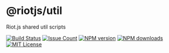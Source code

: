 # @riotjs/util

Riot.js shared util scripts

[![Build Status][ci-image]][ci-url]
[![Issue Count][codeclimate-image]][codeclimate-url]
[![NPM version][npm-version-image]][npm-url]
[![NPM downloads][npm-downloads-image]][npm-url]
[![MIT License][license-image]][license-url]

[ci-image]: https://img.shields.io/github/actions/workflow/status/riot/util/test.yml?style=flat-square
[ci-url]: https://github.com/riot/util/actions
[license-image]: https://img.shields.io/badge/license-MIT-000000.svg?style=flat-square
[license-url]: LICENSE
[npm-version-image]: https://img.shields.io/npm/v/@riotjs/util.svg?style=flat-square
[npm-downloads-image]: https://img.shields.io/npm/dm/@riotjs/util.svg?style=flat-square
[npm-url]: https://npmjs.org/package/@riotjs/util
[codeclimate-image]: https://api.codeclimate.com/v1/badges/352cc9afc317e20f7f0a/maintainability
[codeclimate-url]: https://codeclimate.com/github/riot/util

